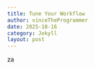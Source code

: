 ```yaml
---
title: Tune Your Workflow
author: vinceTheProgrammer
date: 2025-10-16
category: Jekyll
layout: post
---
```


za